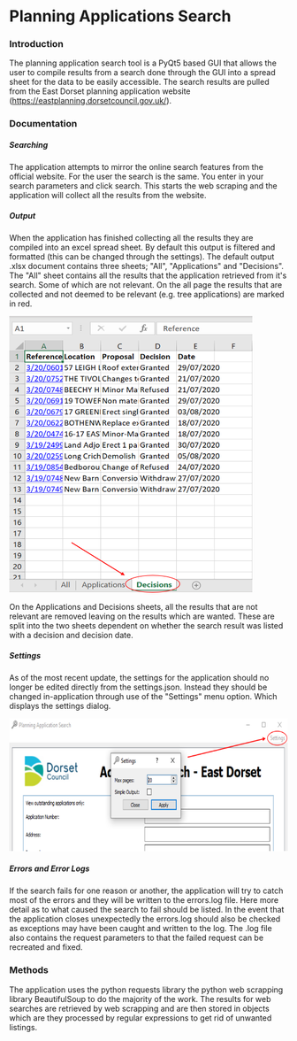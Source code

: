 # Planning Applications Search
### Introduction
The planning application search tool is a PyQt5 based GUI that allows the user to compile results
from a search done through the GUI into a spread sheet for the data to be easily accessible. The search results
are pulled from the East Dorset planning application website (https://eastplanning.dorsetcouncil.gov.uk/).

### Documentation

##### Searching
The application attempts to mirror the online search features from the official website. For the user the search
is the same. You enter in your search parameters and click search. This starts the web scraping
and the application will collect all the results from the website.


##### Output
When the application has finished collecting all the results they are compiled into an excel spread sheet. By default
this output is filtered and formatted (this can be changed through the settings). The default output .xlsx document
contains three sheets; "All", "Applications" and "Decisions". The "All" sheet contains all the results
that the application retrieved from it's search. Some of which are not relevant. On the all page
the results that are collected and not deemed to be relevant (e.g. tree applications) are marked in red.

<img src="MD_images/example_decs.png" alt="Example decisions sheet" width="440" height="500">

On the Applications and Decisions sheets, all the results that are not relevant are removed leaving on the
results which are wanted. These are split into the two sheets dependent on whether the search result
was listed with a decision and decision date.

##### Settings
As of the most recent update, the settings for the application should no longer be edited directly from the
settings.json. Instead they should be changed in-application through use of the "Settings" menu option. Which displays
the settings dialog.

<img src="MD_images/new_settings.png" alt="Settings menu" width="800" height="240">

##### Errors and Error Logs
If the search fails for one reason or another, the application will try to catch most of the errors
and they will be written to the errors.log file. Here more detail as to what caused the search
to fail should be listed. In the event that the application closes unexpectedly the errors.log
should also be checked as exceptions may have been caught and written to the log. The .log
file also contains the request parameters to that the failed request can be recreated and fixed.

### Methods
The application uses the python requests library the python web scrapping library BeautifulSoup to do the majority
of the work. The results for web searches are retrieved by web scrapping and are then stored in objects 
which are they processed by regular expressions to get rid of unwanted listings.

